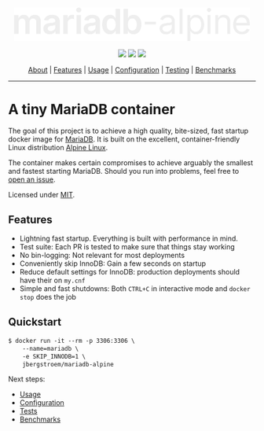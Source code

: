 <p align="center">
  <br>
  <picture>
    <source media="(prefers-color-scheme: light)" srcset="https://raw.githubusercontent.com/jbergstroem/mariadb-alpine/main/mariadb-alpine.svg">
    <img width="480" alt="mariadb-alpine" src="https://raw.githubusercontent.com/jbergstroem/mariadb-alpine/main/mariadb-alpine-light.svg">
  </picture>
</p>
<p align="center">
  <img src="https://img.shields.io/docker/v/jbergstroem/mariadb-alpine?style=flat&color=999&sort=semver">
  <img src="https://img.shields.io/docker/image-size/jbergstroem/mariadb-alpine?style=flat&color=999&sort=semver">
  <img src="https://img.shields.io/docker/pulls/jbergstroem/mariadb-alpine?style=flat&color=999&sort=semver">
</p>
<p align="center">
  <a href="#a-tiny-mariadb-container">About</a> |
  <a href="#features">Features</a> |
  <a href="docs/usage.md">Usage</a> |
  <a href="docs/configuration.md">Configuration</a> |
  <a href="docs/testing.md">Testing</a> |
  <a href="docs/benchmarks.md">Benchmarks</a>
</p>

---

# A tiny MariaDB container

The goal of this project is to achieve a high quality, bite-sized, fast startup docker image for [MariaDB][1].
It is built on the excellent, container-friendly Linux distribution [Alpine Linux][2].

The container makes certain compromises to achieve arguably the smallest and fastest starting MariaDB. Should you run into problems, feel free to [open an issue][3].

Licensed under [MIT][4].

## Features

- Lightning fast startup. Everything is built with performance in mind.
- Test suite: Each PR is tested to make sure that things stay working
- No bin-logging: Not relevant for most deployments
- Conveniently skip InnoDB: Gain a few seconds on startup
- Reduce default settings for InnoDB: production deployments should have their on `my.cnf`
- Simple and fast shutdowns: Both `CTRL+C` in interactive mode and `docker stop` does the job

## Quickstart

```console
$ docker run -it --rm -p 3306:3306 \
    --name=mariadb \
    -e SKIP_INNODB=1 \
    jbergstroem/mariadb-alpine
```

Next steps:

- [Usage](doc/usage.md)
- [Configuration](doc/configuration.md)
- [Tests](doc/tests.md)
- [Benchmarks](doc/benchmarks.md)

[1]: https://mariadb.org
[2]: https://alpinelinux.org
[3]: https://github.com/jbergstroem/mariadb-alpine/issues
[4]: ./LICENSE

